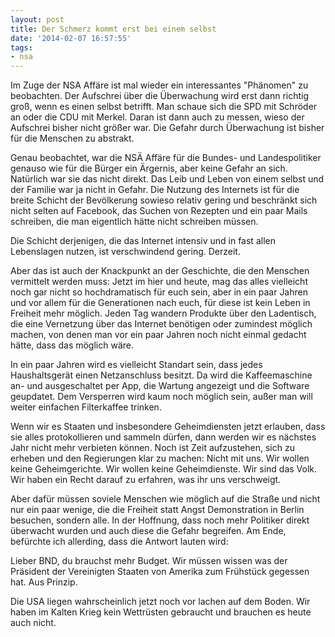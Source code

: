 ```yaml
---
layout: post
title: Der Schmerz kommt erst bei einem selbst
date: '2014-02-07 16:57:55'
tags:
- nsa
---
```


Im Zuge der NSA Affäre ist mal wieder ein interessantes "Phänomen" zu beobachten. Der Aufschrei über die Überwachung wird erst dann richtig groß, wenn es einen selbst betrifft. Man schaue sich die SPD mit Schröder an oder die CDU mit Merkel. Daran ist dann auch zu messen, wieso der Aufschrei bisher nicht größer war. Die Gefahr durch Überwachung ist bisher für die Menschen zu abstrakt. 

Genau beobachtet, war die NSÄ Affäre für die Bundes- und Landespolitiker genauso wie für die Bürger ein Ärgernis, aber keine Gefahr an sich. Natürlich war sie das nicht direkt. Das Leib und Leben von einem selbst und der Familie war ja nicht in Gefahr. Die Nutzung des Internets ist für die breite Schicht der Bevölkerung sowieso relativ gering und beschränkt sich nicht selten auf Facebook, das Suchen von Rezepten und ein paar Mails schreiben, die man eigentlich hätte nicht schreiben müssen.

Die Schicht derjenigen, die das Internet intensiv und in fast allen Lebenslagen nutzen, ist verschwindend gering. Derzeit.

Aber das ist auch der Knackpunkt an der Geschichte, die den Menschen vermittelt werden muss: Jetzt im hier und heute, mag das alles vielleicht noch gar nicht so hochdramatisch für euch sein, aber in ein paar Jahren und vor allem für die Generationen nach euch, für diese ist kein Leben in Freiheit mehr möglich. Jeden Tag wandern Produkte über den Ladentisch, die eine Vernetzung über das Internet benötigen oder zumindest möglich machen, von denen man vor ein paar Jahren noch nicht einmal gedacht hätte, dass das möglich wäre.

In ein paar Jahren wird es vielleicht Standart sein, dass jedes Haushaltsgerät einen Netzanschluss besitzt. Da wird die Kaffeemaschine an- und ausgeschaltet per App, die Wartung angezeigt und die Software geupdatet. Dem Versperren wird kaum noch möglich sein, außer man will weiter einfachen Filterkaffee trinken.

Wenn wir es Staaten und insbesondere Geheimdiensten jetzt erlauben, dass sie alles protokollieren und sammeln dürfen, dann werden wir es nächstes Jahr nicht mehr verbieten können. Noch ist Zeit aufzustehen, sich zu erheben und den Regierungen klar zu machen: Nicht mit uns. Wir wollen keine Geheimgerichte. Wir wollen keine Geheimdienste. Wir sind das Volk. Wir haben ein Recht darauf zu erfahren, was ihr uns verschweigt.

Aber dafür müssen soviele Menschen wie möglich auf die Straße und nicht nur ein paar wenige, die die Freiheit statt Angst Demonstration in Berlin besuchen, sondern alle. In der Hoffnung, dass noch mehr Politiker direkt überwacht wurden und auch diese die Gefahr begreifen. Am Ende, befürchte ich allerding, dass die Antwort lauten wird:


Lieber BND, 
du brauchst mehr Budget. Wir müssen wissen was der Präsident der Vereinigten Staaten von Amerika zum Frühstück gegessen hat. Aus Prinzip.


Die USA liegen wahrscheinlich jetzt noch vor lachen auf dem Boden. Wir haben im Kalten Krieg kein Wettrüsten gebraucht und brauchen es heute auch nicht.